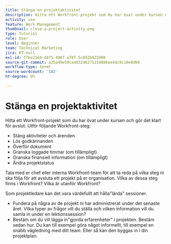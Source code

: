 ```yaml
---
title: Stänga en projektaktivitet
description: Hitta ett Workfront-projekt som du har övat under kursen och gör det klart för avslut.
activity: use
feature: Work Management
thumbnail: close-a-project-activity.png
type: Tutorial
role: User
level: Beginner
team: Technical Marketing
jira: KT-null
exl-id: ffbe2169-d475-4907-a78f-5c092b923900
source-git-commit: a25a49e59ca483246271214886ea4dc9c10e8d66
workflow-type: tm+mt
source-wordcount: '182'
ht-degree: 0%

---
```


# Stänga en projektaktivitet

Hitta ett Workfront-projekt som du har övat under kursen och gör det klart för avslut. Utför följande Workfront-steg:

* Stäng aktiviteter och ärenden
* Lös godkännanden
* Överför dokument
* Granska loggade timmar (om tillämpligt)
* Granska finansiell information (om tillämpligt)
* Ändra projektstatus

Tala med er chef eller interna Workfront-team för att ta reda på vilka steg ni ska följa för att avsluta ett projekt på er organisation. Vilka av dessa steg finns i Workfront? Vilka är utanför Workfront?

Som projektledare kan det vara värdefullt att hålla&quot;lärda&quot; sessioner.

* Fundera på några av de projekt ni har administrerat under det senaste året. Vilka typer av frågor vill du ställa och vilken information vill du samla in under en lektionssession?
* Bestäm om du vill lägga in&quot;gjorda erfarenheter&quot; i projekten. Bestäm sedan hur. Du kan till exempel göra något informellt, till exempel en snabb vägledning med ditt team. Eller så kan den byggas in i din projektplan.
